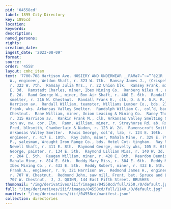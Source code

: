 ```yaml
---
pid: '04558cd'
label: 1895 City Directory
key: 1895cd
location: 
keywords: 
description: 
named_persons: 
rights: 
creation_date: 
ingest_date: '2023-08-09'
format: 
source: 
order: '4558'
layout: cmhc_item
text: '7700-708 Hartison Ave. HOSIERY AND UNDERWEAR __RAMa7—”~=“‘é2]R  Ramsay Andrew
  W., engineer, Weldon Shaft, r. 323 W. 7th.  Ramsay James J., (Crispell & Ramsay,)
  r. 323 W. 7th.  Ramsay Julia Mrs., r. 22 Union blk.  Ramsey Frank, miner, r. 325
  E. 3d.  Ramstadt Charles, miner, Ibex Mining Co.  Ranberg Niles M., r. rear 407
  E. 2d.  Rand George W., miner, Bon Air Shaft, r. 400 E. 6th.  Randall ‘Albert F.,
  smelter, r. 216 W. Chestnut.  Randall Frank E., clk, D. & R. G.R. R., r. 15, 311
  Harrison av.  Randall William, teamster, Williams Lumber Co., bds. 214  - 2d.  Randolph
  Frank, wks. Arkansas Valley Smelter.  Randolph William C., col’d, barber, 132 W.
  Chestnut.  Rane William, miner, Union Leasing & Mining Co.  Raney Thomas M., mining,
  r. 315 Harrison av.  Rankin Frank M., clk, Arkansas Valley Smelting Co., r. Harri-
  son av, nw. cor. Elm.  Rann. William, miner, r. Strayhorse Rd, ab. Robert Emmet  aft.  Rasmussen
  Fred, blksmith, Chamberlain & Nadon, r. 123 W. 2d.  Ravenscroft Smith C,, engineer,
  Arkansas Valley Smelter.  Rawis George, col’d, lab, r. 124 E. 10th.  Rawson Preston,
  engineer, r. 417 E. 10th.  Ray John, miner, Mahala Mine, r. 329 E. 7th.  Ray O.
  P., salesman, Wrought Iron Range Co., bds. Hotel Cot- tingham.  Ray Robert S., miner,
  Newell Shaft, r. 411 E. 8th.  Raymond George, novelty wks, 105 E. 6th.  Raymond
  George, painter, r. 134 E. 5th.  Raymond Lillian Miss, r. 140 W. 3d.  Reagan Fred,
  r. 204 E. 5th.  Reagan William, miner, r. 420 E. 8th.  Reardon Dennis M., miner,
  Mahala Mine, r. 814 E. 6th.  Reddy Mary Miss, r. 304 E. 6th.  Reddy Michael, miner,
  Ibex Mining Co., r. 433 E. 5th.  Reddy Robert, miner, r. 433 E. 5th.  Redington
  Frank A., engineer, r. 9, 321 Harrison av.  Redmond James H., engineer, J. Redmond,
  r. 707 W. Chestnut.  Redmond John, saw mill, Front, bet. Spruce and Leiter av, r.
  707 W. Chestnut,  J, J. QUINN, 144 East Fifth Street. BRUSHES    '
thumbnail: "/img/derivatives/iiif/images/04558cd/full/250,/0/default.jpg"
full: "/img/derivatives/iiif/images/04558cd/full/1140,/0/default.jpg"
manifest: "/img/derivatives/iiif/04558cd/manifest.json"
collection: directories
---
```

